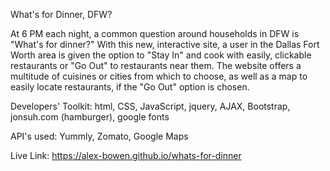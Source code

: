 What's for Dinner, DFW?

At 6 PM each night, a common question around households in DFW is "What's for dinner?" With this new, interactive site, a user in the Dallas Fort Worth area is given the option to "Stay In" and cook with easily, clickable restaurants or "Go Out" to restaurants near them. The website offers a multitude of cuisines or cities from which to choose, as well as a map to easily locate restaurants, if the "Go Out" option is chosen.

Developers' Toolkit:
html, CSS, JavaScript, jquery, AJAX, Bootstrap, jonsuh.com (hamburger), google fonts

API's used:
Yummly, Zomato, Google Maps

Live Link: https://alex-bowen.github.io/whats-for-dinner
